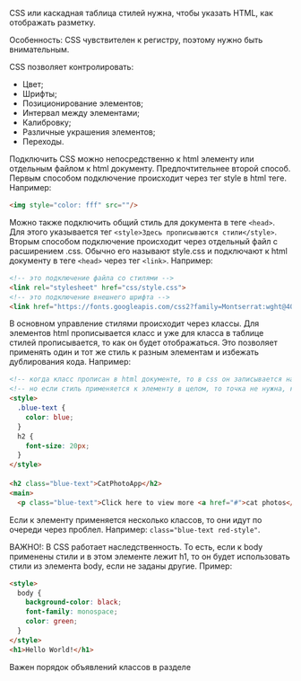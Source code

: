 CSS или каскадная таблица стилей нужна, чтобы указать HTML, как отображать разметку.

Особенность: CSS чувствителен к регистру, поэтому нужно быть внимательным.

CSS позволяет контролировать:
- Цвет;
- Шрифты; 
- Позиционирование элементов;
- Интервал между элементами;
- Калибровку;
- Различные украшения элементов;
- Переходы.

Подключить CSS можно непосредственно к html элементу или отдельным файлом к html документу. Предпочтительнее второй способ.
Первым способом подключение происходит через тег style в html теге. Например: 
```html
<img style="color: fff" src=""/>
```
Можно также подключить общий стиль для документа в теге ```<head>```. Для этого указывается тег ```<style>Здесь прописываются стили</style>```.
Вторым способом подключение происходит через отдельный файл с расширением .css. Обычно его называют style.css и подключают к html документу в теге ```<head>``` через тег ```<link>```. Например:
```html
<!-- это подключение файла со стилями -->
<link rel="stylesheet" href="css/style.css">
<!-- это подключение внешнего шрифта -->
<link href="https://fonts.googleapis.com/css2?family=Montserrat:wght@400;700&family=Roboto+Mono:wght@400;700&display=swap" rel="stylesheet">
```

В основном управление стилями происходит через классы. Для элементов html прописывается класс и уже для класса в таблице стилей прописывается, то как он будет отображаться. Это позволяет применять один и тот же стиль к разным элементам и избежать дублирования кода. Например:
```html
<!-- когда класс прописан в html документе, то в css он записывается начиная с точки -->
<!-- но если стиль применяется к элементу в целом, то точка не нужна, как пример h2 -->
<style>
  .blue-text {
    color: blue;
  }
  h2 {
    font-size: 20px;
  }
</style>

<h2 class="blue-text">CatPhotoApp</h2>
<main>
  <p class="blue-text">Click here to view more <a href="#">cat photos</a>.</p>
```
Если к элементу применяется несколько классов, то они идут по очереди через проблел. Например: ```class="blue-text red-style"```.

ВАЖНО!: В CSS работает наследственность. То есть, если к body применены стили и в этом элементе лежит h1, то он будет использовать стили из элемента body, если не заданы другие. Пример:
```html
<style>
  body {
    background-color: black;
    font-family: monospace;
    color: green;
  }
</style>
<h1>Hello World!</h1>
```
Важен порядок объявлений классов в разделе <style>. Второе объявление всегда будет иметь приоритет перед первым. Каждый последующий объявленный класс будет переопределять класс предыдущий, если они применены к одному элементу. 
ВАЖНО!: Порядок подключения классов к элементу не важен. Если первый подключенный класс объявлен раньше второго, то он будет переопределен. Это происходит так как браузер читает стили сверху вниз по очереди.

Также, важно знать, что ID имеет приоритет при подключении и объявлении. Поэтому, не важно где он подключен или объявлен. 
Над классами и ID имеет приоритет и классическое объявление стиля в элементе. Например: ```<h1 style="color: green;">```.

Но, чтобы задать максимальный приоритет элементу можно использовать ключевое слово !important. Это позволит обезопасить ваши персональные стили от стилей подключаемых библиотек. Пример синтаксиса:
```css
.pink-text {
    color: pink !important;
  }
```

К элементам можно применять стили помимо класса с помощью id. Например: ```<h2 id="cat-photo-app">```
Использование атрибутов id дает несколько преимуществ: вы можете использовать id для стилизации одного элемента, а позже использовать их для выбора и изменения определенных элементов с помощью JavaScript. Атрибуты id должны быть уникальными. 

Чтобы применить стили к элементу по ID нужно использовать не точку, а #. Например: 
```css
#cat-photo-element {
  background-color: green;
}
```

ВАЖНО!:  ID не может использоваться повторно и должен применяться только к одному элементу. ID также имеет более высокую важность, чем класс, поэтому, если оба применяются к одному и тому же элементу и имеют конфликтующие стили, будут применяться стили ID.

Class и ID называются селекторами CSS (CSS Selectors). Существуют и другие селекторы CSS, которые можно использовать для выбора пользовательских групп элементов для стилизации. 

Селектор атрибута ```[attr = value]``` - этот селектор сопоставляет и стилизует элементы с определенным значением атрибута. Например, приведенный ниже код изменяет поля всех элементов с типом атрибута и соответствующим значением радио:
```css
[type='radio'] {
  margin: 20px 0px 20px 0px;
}
```

Три важных свойства управляют пространством, окружающим каждый элемент HTML: отступ (padding), граница (border) и поле (margin).
- Отступ (padding) элемента контролирует расстояние между содержимым элемента и его границей.
- Поле (margin) элемента контролирует количество пространства между границей элемента и окружающими элементами.
Картинка, которая хорошо показывает, что есть что.
![Site](https://github.com/sanikitin/Notes_on_CSS/raw/master/2020-09-14_20-14-40.png)

Особенности

- Если вы установить для поля отрицательное значение, элемент станет больше.
- CSS позволяет вам управлять заполнением всех четырех отдельных сторон элемента с помощью свойств padding-top, padding-right, padding-bottom и padding-left. Аналогично для margin. Но можно указывать и в одну строчку. Пример: ```padding: 10px 20px 10px 20px;```. Значения работают как часы: сверху, справа, снизу, слева.

В дополнение к пикселям в CSS есть несколько различных вариантов единиц длины. Два основных типа единиц длины - абсолютные и относительные. Абсолютные единицы привязаны к физическим единицам длины. Единицы абсолютной длины приблизительно соответствуют фактическому измерению на экране, но есть некоторые различия в зависимости от разрешения экрана. Относительные единицы, такие как em или rem, относятся к другому значению длины. Например, em зависит от размера шрифта элемента. Если вы используете его для установки самого свойства font-size, оно относительно родительского font-size. 



Основные теги CSS.

```color: red;``` - позволяет изменять цвет текста в элементе на тот, что указан после двоеточия.

```font-size: 30px;``` - позволяет изменять размер шрифта.

```font-family: monospace sans-serif;``` - позволяет устанавливать шрифт для элемента. Например: тут monospace шрифт, а sans-serif вид шрифта без засечек у букв.
Шрифты можно выбрать стандартные или из онлайн библиотеки. Например: https://fonts.google.com/
Google Fonts - это бесплатная библиотека веб-шрифтов, которую вы можете использовать в своем CSS, ссылаясь на URL-адрес шрифта. Пример импорта шрифта есть выше.
```font-family: FAMILY_NAME, GENERIC_NAME;``` - можно указывать два шрифта. Первый по умолчанию и второй запасной, если первый не работает.
Особенность: Имена семейств чувствительны к регистру и должны быть заключены в кавычки, если в имени есть пробел. Например, вам нужны кавычки, чтобы использовать шрифт «Open Sans», но не использовать шрифт Lobster.

```width: 500px;``` - позволяет задать ширину элемента.

```border: red solid 5px;``` - позволяет создать рамку вокруг элемента. Можно записывать, как в примере свойства в строчку или по отдельности. Например: 
```html
<style>
  .thin-red-border {
    border-color: red;
    border-width: 5px;
    border-style: solid;
  }
</style>
```
У рамки есть три свойства: ширина, цвет и стиль.

```border-radius: 10px;``` - позволяет убрать острые края и скруглить их на указанное значение. Значение может быть в пикселях или в процентах.

```background-color: green;``` - позволяет задать фоновый цвет элемента.



